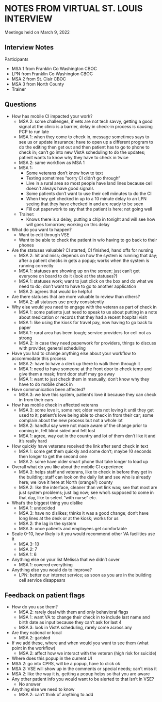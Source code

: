 # NOTES FROM VIRTUAL ST. LOUIS INTERVIEW
Meetings held on March 9, 2022

## Interview Notes
Participants
- MSA 1 from Franklin Co Washington CBOC
- LPN from Franklin Co Washington CBOC
- MSA 2 from St. Clair CBOC
- MSA 3 from North County
- Trainer

## Questions
- How has mobile CI impacted your work?
  - MSA 2: some challenges, if vets are not tech savvy, getting a good signal at the clinic is a barrier, delay in check-in process is causing PCP to run late
  - MSA 1: when they come to check in, message sometimes says to see us or update insurance; have to open up a different program to do the editing then get out and then patient has to go to phone to check in; can’t go into new VistA scheduling to do the updates; patient wants to know why they have to check in twice
  - MSA 2: same workflow as MSA 1
  - MSA 1: 
    - Some veterans don’t know how to text
    - Texting sometimes “sorry CI didn’t go through”
    - Live in a rural area so most people have land lines because cell doesn’t always have good signals
    - Some patients don’t want to use their cell miinutes to do the CI
    - When they get checked in up to a 10 minute delay to an LPN seeing that they have checked in and are ready to be seen
    - Fill out paperwork to say that the patient is here; not going well
  - Trainer:
    - Knows there is a delay, putting a chip in tonight and will see how will goes tomorrow; working on this delay
- What do you want to happen?
  - Want to edit through VSE
  - Want to be able to check the patient in w/o having to go back to their phones
- Are the statuses valuable? CI started, CI finished, hand offs for nursing
  - MSA 2: hit and miss; depends on how the system is running that day; after a patient checks in gets a popup; works when the system is running correctly
  - MSA 1: statuses are showing up on the screen; just can’t get everyone on board to do it (look at the statuses?)
  - MSA 1: statuses work; want to just click on the box and do what we need to do; don’t want to have to go to another application
  - MSA 2: agrees that would be helpful
- Are there statuses that are more valuable to review than others?
  - MSA 2: all statuses use pretty consistently
- Why else would you need to engage with the veteran as part of check in
  - MSA 1: some patients just need to speak to us about putting in a note about medication or records that they had a recent hospital visit
  - MSA 1: like using the kiosk for travel pay, now having to go back to paper
  - MSA 1: rural area has been tough; service providers for cell not as strong
  - MSA 2: in case they need paperwork for providers, things to discuss with provider, general scheduling
- Have you had to change anything else about your workflow to accommodate this process
  - MSA 2: have to have a clerk up there to walk them through it
  - MSA 1: need to have someone at the front door to check temp and give them a mask; front door stuff may go away
  - MSA 1: want to just check them in manually, don’t know why they have to do mobile check in
- Have communication been affected?
  - MSA 3: we love this system, patient’s love it because they can check in from their cars
- How has mobile check in affected veterans
  - MSA 3: some love it, some not; older vets not loving it until they get used to it; patient’s love being able to check in from their car; some complain about the new process but not a whole lot
  - MSA 2: handful say were not made aware of the change prior to coming in, felt blind sided and felt lost
  - MSA 1: agree, way out in the country and lot of them don’t like it and it’s really hard
- How quickly have veterans received the link after send check in text
  - MSA 1: some get them quickly and some don’t; maybe 10 seconds then longer to get the second one
  - MSA 2: some have older smart phone that take longer to load up
- Overall what do you like about the mobile CI experience
  - MSA 3: helps staff and veterans, like to check in before they get in the building; staff can look on the daily list and see who is already here; we love it here at North (orange?)  county
  - MSA 2: like the interface, cleaner than vet link was; see that most are just system problems; just lag now; see who’s supposed to come in that day, like to select “with nurse” etc.
- What’s the biggest thing you dislike
  - MSA 1: undecided
  - MSA 3: have no dislikes; thinks it was a good change; don’t have long lines at the desk or at the kiosk; works for us
  - MSA 2: the lag in the system
  - MSA 3: once patients and employees get comfortable
- Scale 0-10, how likely is it you would recommend other VA facilities use it
  - MSA 3: 10
  - MSA 2: 7
  - MSA 1: 6
- Anything else on your list Melissa that we didn’t cover
  - MSA 1: covered everything
- Anything else you would do to improve?
  - LPN: better our internet service; as soon as you are in the building cell service disappears

## Feedback on patient flags
- How do you use them?
  - MSA 2: rarely deal with them and only behavioral flags
  - MSA 1: want VA to change their check in to include last name and birth date as input because they can’t ask for last 4
  - MSA 3: look in VistA scheduling, rarely come across any
- Are they national or local
  - MSA 2: garbled
- If we add these, where and when would you want to see them (what point in the workflow)
  - MSA 2: affect how we interact with the veteran (high risk for suicide)
-  Where does this popup in the current UI
  - MSA 2: go into CPRS, will be a popup, have to click ok
  - MSA 2: VSE will show up in the comments or special needs; can’t miss it
  - MSA 2: like the way it is, getting a popup helps so that you are aware
- Any other patient info you would want to be alerted to that isn’t in VSE?
  - No answer
- Anything else we need to know
  - MSA 2: can’t think of anything to add
